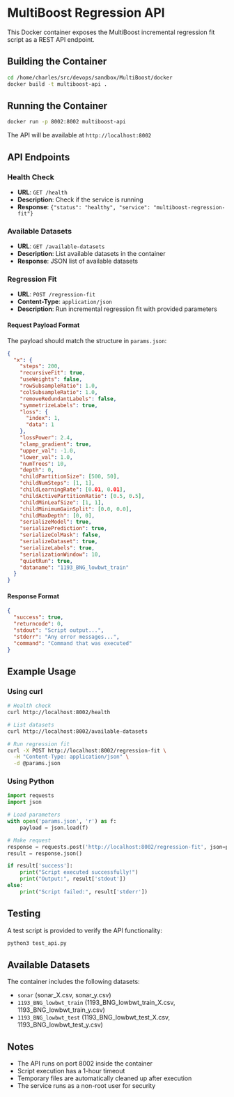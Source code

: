 # MultiBoost Regression API

This Docker container exposes the MultiBoost incremental regression fit script as a REST API endpoint.

## Building the Container

```bash
cd /home/charles/src/devops/sandbox/MultiBoost/docker
docker build -t multiboost-api .
```

## Running the Container

```bash
docker run -p 8002:8002 multiboost-api
```

The API will be available at `http://localhost:8002`

## API Endpoints

### Health Check
- **URL**: `GET /health`
- **Description**: Check if the service is running
- **Response**: `{"status": "healthy", "service": "multiboost-regression-fit"}`

### Available Datasets
- **URL**: `GET /available-datasets`
- **Description**: List available datasets in the container
- **Response**: JSON list of available datasets

### Regression Fit
- **URL**: `POST /regression-fit`
- **Content-Type**: `application/json`
- **Description**: Run incremental regression fit with provided parameters

#### Request Payload Format

The payload should match the structure in `params.json`:

```json
{
  "x": {
    "steps": 200,
    "recursiveFit": true,
    "useWeights": false,
    "rowSubsampleRatio": 1.0,
    "colSubsampleRatio": 1.0,
    "removeRedundantLabels": false,
    "symmetrizeLabels": true,
    "loss": {
      "index": 1,
      "data": 1
    },
    "lossPower": 2.4,
    "clamp_gradient": true,
    "upper_val": -1.0,
    "lower_val": 1.0,
    "numTrees": 10,
    "depth": 0,
    "childPartitionSize": [500, 50],
    "childNumSteps": [1, 1],
    "childLearningRate": [0.01, 0.01],
    "childActivePartitionRatio": [0.5, 0.5],
    "childMinLeafSize": [1, 1],
    "childMinimumGainSplit": [0.0, 0.0],
    "childMaxDepth": [0, 0],
    "serializeModel": true,
    "serializePrediction": true,
    "serializeColMask": false,
    "serializeDataset": true,
    "serializeLabels": true,
    "serializationWindow": 10,
    "quietRun": true,
    "dataname": "1193_BNG_lowbwt_train"
  }
}
```

#### Response Format

```json
{
  "success": true,
  "returncode": 0,
  "stdout": "Script output...",
  "stderr": "Any error messages...",
  "command": "Command that was executed"
}
```

## Example Usage

### Using curl

```bash
# Health check
curl http://localhost:8002/health

# List datasets
curl http://localhost:8002/available-datasets

# Run regression fit
curl -X POST http://localhost:8002/regression-fit \
  -H "Content-Type: application/json" \
  -d @params.json
```

### Using Python

```python
import requests
import json

# Load parameters
with open('params.json', 'r') as f:
    payload = json.load(f)

# Make request
response = requests.post('http://localhost:8002/regression-fit', json=payload)
result = response.json()

if result['success']:
    print("Script executed successfully!")
    print("Output:", result['stdout'])
else:
    print("Script failed:", result['stderr'])
```

## Testing

A test script is provided to verify the API functionality:

```bash
python3 test_api.py
```

## Available Datasets

The container includes the following datasets:
- `sonar` (sonar_X.csv, sonar_y.csv)
- `1193_BNG_lowbwt_train` (1193_BNG_lowbwt_train_X.csv, 1193_BNG_lowbwt_train_y.csv)
- `1193_BNG_lowbwt_test` (1193_BNG_lowbwt_test_X.csv, 1193_BNG_lowbwt_test_y.csv)

## Notes

- The API runs on port 8002 inside the container
- Script execution has a 1-hour timeout
- Temporary files are automatically cleaned up after execution
- The service runs as a non-root user for security